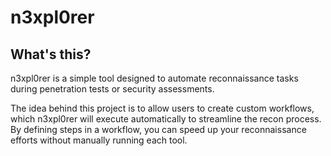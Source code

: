 # n3xpl0rer

## What's this?

n3xpl0rer is a simple tool designed to automate reconnaissance tasks during penetration tests or security assessments.

The idea behind this project is to allow users to create custom workflows, which n3xpl0rer will execute automatically to streamline the recon process. By defining steps in a workflow, you can speed up your reconnaissance efforts without manually running each tool.
